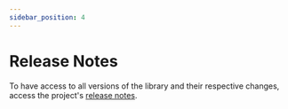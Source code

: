 ```yaml
---
sidebar_position: 4
---
```


# Release Notes

To have access to all versions of the library and their respective changes, access the project's [release notes](https://github.com/appiumactions/appium-setup-java/blob/main/CHANGELOG.md).
